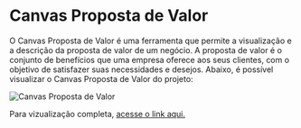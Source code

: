 # Canvas Proposta de Valor

O Canvas Proposta de Valor é uma ferramenta que permite a visualização e a descrição da proposta de valor de um negócio. A proposta de valor é o conjunto de benefícios que uma empresa oferece aos seus clientes, com o objetivo de satisfazer suas necessidades e desejos. Abaixo, é possível visualizar o Canvas Proposta de Valor do projeto:


![Canvas Proposta de Valor](../../static/img/value-proposition-canvas.png)

Para vizualização completa, [acesse o link aqui.](https://www.figma.com/file/cYqkZlK5GqI1buDjcrRsLt/Value-Proposition-Canvas?type=whiteboard&t=NEjaLRvpBSGyTeS5-1)
